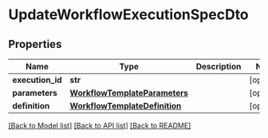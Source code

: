 # UpdateWorkflowExecutionSpecDto

## Properties
Name | Type | Description | Notes
------------ | ------------- | ------------- | -------------
**execution_id** | **str** |  | [optional] 
**parameters** | [**WorkflowTemplateParameters**](WorkflowTemplateParameters.md) |  | [optional] 
**definition** | [**WorkflowTemplateDefinition**](WorkflowTemplateDefinition.md) |  | [optional] 

[[Back to Model list]](../README.md#documentation-for-models) [[Back to API list]](../README.md#documentation-for-api-endpoints) [[Back to README]](../README.md)

